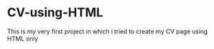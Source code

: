 # CV-using-HTML
This is my very first project in which i tried to create my CV page using HTML only

